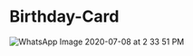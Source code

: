 # Birthday-Card

![WhatsApp Image 2020-07-08 at 2 33 51 PM](https://user-images.githubusercontent.com/22853459/86899867-2ca3b400-c128-11ea-8fa3-7402e8b351ea.jpeg)
